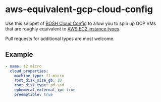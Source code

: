 # aws-equivalent-gcp-cloud-config

Use this snippet of [BOSH Cloud Config](https://bosh.io/docs/cloud-config.html) to allow you to spin up GCP VMs that are roughly equivalent to [AWS EC2 instance types](https://aws.amazon.com/ec2/instance-types/).

Pull requests for additional types are most welcome.

## Example

```yaml
- name: t2.micro
  cloud_properties:
    machine_type: f1-micro
    root_disk_size_gb: 10
    root_disk_type: pd-ssd
    ephemeral_external_ip: true
    preemptible: true
```